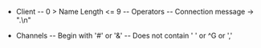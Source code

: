 - Client
-- 0 > Name Length <= 9
-- Operators
-- Connection message -> ".\n"

- Channels
-- Begin with '#' or '&'
-- Does not contain ' ' or ^G or ','

